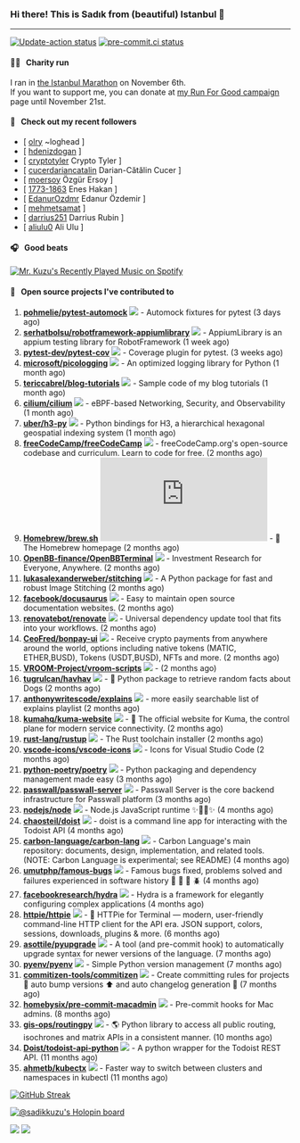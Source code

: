 ### Hi there! This is Sadık from (beautiful) Istanbul 👋

---

[![Update-action status](https://github.com/sadikkuzu/sadikkuzu/actions/workflows/sadikkuzu.yml/badge.svg)](https://github.com/sadikkuzu/sadikkuzu/actions/workflows/sadikkuzu.yml)
[![pre-commit.ci status](https://results.pre-commit.ci/badge/github/sadikkuzu/sadikkuzu/master.svg)](https://results.pre-commit.ci/latest/github/sadikkuzu/sadikkuzu/master)

#### 🏃‍♂️ &nbsp; Charity run
I ran in [the Istanbul Marathon](https://maraton.istanbul/?lang=en) on November 6th.<br/>
If you want to support me, you can donate at [my Run For Good campaign](https://ipk.adimadim.org/kampanya/CC87492) page until November 21st.

#### 🔭 &nbsp; Check out my recent followers

- [ [olry](https://github.com/olry) ~loghead ]
- [ [hdenizdogan](https://github.com/hdenizdogan)  ]
- [ [cryptotyler](https://github.com/cryptotyler) Crypto Tyler ]
- [ [cucerdariancatalin](https://github.com/cucerdariancatalin) Darian-Cătălin Cucer ]
- [ [moersoy](https://github.com/moersoy) Özgür Ersoy ]
- [ [1773-1863](https://github.com/1773-1863) Enes Hakan ]
- [ [EdanurOzdmr](https://github.com/EdanurOzdmr) Edanur Özdemir ]
- [ [mehmetsamat](https://github.com/mehmetsamat)  ]
- [ [darrius251](https://github.com/darrius251) Darrius Rubin ]
- [ [aliulu0](https://github.com/aliulu0) Ali Ulu ]

#### 🎧 &nbsp; Good beats

[![Mr. Kuzu's Recently Played Music on Spotify](https://spotify-recently-played-readme.vercel.app/api?user=5cfgfpgmik69ly41rspaiod2a&count=3&unique=1)](https://open.spotify.com/user/5cfgfpgmik69ly41rspaiod2a)

#### 🚀 &nbsp; Open source projects I've contributed to
1. [**pohmelie/pytest-automock**](https://github.com/pohmelie/pytest-automock/commits?author=sadikkuzu) [![](https://img.shields.io/github/stars/pohmelie/pytest-automock?style=social)](https://github.com/pohmelie/pytest-automock/stargazers) - Automock fixtures for pytest (3 days ago)
1. [**serhatbolsu/robotframework-appiumlibrary**](https://github.com/serhatbolsu/robotframework-appiumlibrary/commits?author=sadikkuzu) [![](https://img.shields.io/github/stars/serhatbolsu/robotframework-appiumlibrary?style=social)](https://github.com/serhatbolsu/robotframework-appiumlibrary/stargazers) - AppiumLibrary is an appium testing library for RobotFramework (1 week ago)
1. [**pytest-dev/pytest-cov**](https://github.com/pytest-dev/pytest-cov/commits?author=sadikkuzu) [![](https://img.shields.io/github/stars/pytest-dev/pytest-cov?style=social)](https://github.com/pytest-dev/pytest-cov/stargazers) - Coverage plugin for pytest. (3 weeks ago)
1. [**microsoft/picologging**](https://github.com/microsoft/picologging/commits?author=sadikkuzu) [![](https://img.shields.io/github/stars/microsoft/picologging?style=social)](https://github.com/microsoft/picologging/stargazers) - An optimized logging library for Python (1 month ago)
1. [**tericcabrel/blog-tutorials**](https://github.com/tericcabrel/blog-tutorials/commits?author=sadikkuzu) [![](https://img.shields.io/github/stars/tericcabrel/blog-tutorials?style=social)](https://github.com/tericcabrel/blog-tutorials/stargazers) - Sample code of my blog tutorials (1 month ago)
1. [**cilium/cilium**](https://github.com/cilium/cilium/commits?author=sadikkuzu) [![](https://img.shields.io/github/stars/cilium/cilium?style=social)](https://github.com/cilium/cilium/stargazers) - eBPF-based Networking, Security, and Observability (1 month ago)
1. [**uber/h3-py**](https://github.com/uber/h3-py/commits?author=sadikkuzu) [![](https://img.shields.io/github/stars/uber/h3-py?style=social)](https://github.com/uber/h3-py/stargazers) - Python bindings for H3, a hierarchical hexagonal geospatial indexing system (1 month ago)
1. [**freeCodeCamp/freeCodeCamp**](https://github.com/freeCodeCamp/freeCodeCamp/commits?author=sadikkuzu) [![](https://img.shields.io/github/stars/freeCodeCamp/freeCodeCamp?style=social)](https://github.com/freeCodeCamp/freeCodeCamp/stargazers) - freeCodeCamp.org&#39;s open-source codebase and curriculum. Learn to code for free. (2 months ago)
1. [**Homebrew/brew.sh**](https://github.com/Homebrew/brew.sh/commits?author=sadikkuzu) [![](https://img.shields.io/github/stars/Homebrew/brew.sh?style=social)](https://github.com/Homebrew/brew.sh/stargazers) - 🔖 The Homebrew homepage (2 months ago)
1. [**OpenBB-finance/OpenBBTerminal**](https://github.com/OpenBB-finance/OpenBBTerminal/commits?author=sadikkuzu) [![](https://img.shields.io/github/stars/OpenBB-finance/OpenBBTerminal?style=social)](https://github.com/OpenBB-finance/OpenBBTerminal/stargazers) - Investment Research for Everyone, Anywhere. (2 months ago)
1. [**lukasalexanderweber/stitching**](https://github.com/lukasalexanderweber/stitching/commits?author=sadikkuzu) [![](https://img.shields.io/github/stars/lukasalexanderweber/stitching?style=social)](https://github.com/lukasalexanderweber/stitching/stargazers) - A Python package for fast and robust Image Stitching (2 months ago)
1. [**facebook/docusaurus**](https://github.com/facebook/docusaurus/commits?author=sadikkuzu) [![](https://img.shields.io/github/stars/facebook/docusaurus?style=social)](https://github.com/facebook/docusaurus/stargazers) - Easy to maintain open source documentation websites. (2 months ago)
1. [**renovatebot/renovate**](https://github.com/renovatebot/renovate/commits?author=sadikkuzu) [![](https://img.shields.io/github/stars/renovatebot/renovate?style=social)](https://github.com/renovatebot/renovate/stargazers) - Universal dependency update tool that fits into your workflows. (2 months ago)
1. [**CeoFred/bonpay-ui**](https://github.com/CeoFred/bonpay-ui/commits?author=sadikkuzu) [![](https://img.shields.io/github/stars/CeoFred/bonpay-ui?style=social)](https://github.com/CeoFred/bonpay-ui/stargazers) - Receive crypto payments from anywhere around the world, options including native tokens (MATIC, ETHER,BUSD), Tokens (USDT,BUSD), NFTs and more. (2 months ago)
1. [**VROOM-Project/vroom-scripts**](https://github.com/VROOM-Project/vroom-scripts/commits?author=sadikkuzu) [![](https://img.shields.io/github/stars/VROOM-Project/vroom-scripts?style=social)](https://github.com/VROOM-Project/vroom-scripts/stargazers) -  (2 months ago)
1. [**tugrulcan/havhav**](https://github.com/tugrulcan/havhav/commits?author=sadikkuzu) [![](https://img.shields.io/github/stars/tugrulcan/havhav?style=social)](https://github.com/tugrulcan/havhav/stargazers) - :bone: Python package to retrieve random facts about Dogs (2 months ago)
1. [**anthonywritescode/explains**](https://github.com/anthonywritescode/explains/commits?author=sadikkuzu) [![](https://img.shields.io/github/stars/anthonywritescode/explains?style=social)](https://github.com/anthonywritescode/explains/stargazers) - more easily searchable list of explains playlist (2 months ago)
1. [**kumahq/kuma-website**](https://github.com/kumahq/kuma-website/commits?author=sadikkuzu) [![](https://img.shields.io/github/stars/kumahq/kuma-website?style=social)](https://github.com/kumahq/kuma-website/stargazers) - 🐻 The official website for Kuma, the control plane for modern service connectivity. (2 months ago)
1. [**rust-lang/rustup**](https://github.com/rust-lang/rustup/commits?author=sadikkuzu) [![](https://img.shields.io/github/stars/rust-lang/rustup?style=social)](https://github.com/rust-lang/rustup/stargazers) - The Rust toolchain installer (2 months ago)
1. [**vscode-icons/vscode-icons**](https://github.com/vscode-icons/vscode-icons/commits?author=sadikkuzu) [![](https://img.shields.io/github/stars/vscode-icons/vscode-icons?style=social)](https://github.com/vscode-icons/vscode-icons/stargazers) - Icons for Visual Studio Code (2 months ago)
1. [**python-poetry/poetry**](https://github.com/python-poetry/poetry/commits?author=sadikkuzu) [![](https://img.shields.io/github/stars/python-poetry/poetry?style=social)](https://github.com/python-poetry/poetry/stargazers) - Python packaging and dependency management made easy (3 months ago)
1. [**passwall/passwall-server**](https://github.com/passwall/passwall-server/commits?author=sadikkuzu) [![](https://img.shields.io/github/stars/passwall/passwall-server?style=social)](https://github.com/passwall/passwall-server/stargazers) - Passwall Server is the core backend infrastructure for Passwall platform (3 months ago)
1. [**nodejs/node**](https://github.com/nodejs/node/commits?author=sadikkuzu) [![](https://img.shields.io/github/stars/nodejs/node?style=social)](https://github.com/nodejs/node/stargazers) - Node.js JavaScript runtime :sparkles::turtle::rocket::sparkles: (4 months ago)
1. [**chaosteil/doist**](https://github.com/chaosteil/doist/commits?author=sadikkuzu) [![](https://img.shields.io/github/stars/chaosteil/doist?style=social)](https://github.com/chaosteil/doist/stargazers) - doist is a command line app for interacting with the Todoist API (4 months ago)
1. [**carbon-language/carbon-lang**](https://github.com/carbon-language/carbon-lang/commits?author=sadikkuzu) [![](https://img.shields.io/github/stars/carbon-language/carbon-lang?style=social)](https://github.com/carbon-language/carbon-lang/stargazers) - Carbon Language&#39;s main repository: documents, design, implementation, and related tools. (NOTE: Carbon Language is experimental; see README) (4 months ago)
1. [**umutphp/famous-bugs**](https://github.com/umutphp/famous-bugs/commits?author=sadikkuzu) [![](https://img.shields.io/github/stars/umutphp/famous-bugs?style=social)](https://github.com/umutphp/famous-bugs/stargazers) - Famous bugs fixed, problems solved and failures experienced  in software history :bug: :bee: :ant: :beetle: (4 months ago)
1. [**facebookresearch/hydra**](https://github.com/facebookresearch/hydra/commits?author=sadikkuzu) [![](https://img.shields.io/github/stars/facebookresearch/hydra?style=social)](https://github.com/facebookresearch/hydra/stargazers) - Hydra is a framework for elegantly configuring complex applications (4 months ago)
1. [**httpie/httpie**](https://github.com/httpie/httpie/commits?author=sadikkuzu) [![](https://img.shields.io/github/stars/httpie/httpie?style=social)](https://github.com/httpie/httpie/stargazers) - 🥧 HTTPie for Terminal — modern, user-friendly command-line HTTP client for the API era. JSON support, colors, sessions, downloads, plugins &amp; more. (6 months ago)
1. [**asottile/pyupgrade**](https://github.com/asottile/pyupgrade/commits?author=sadikkuzu) [![](https://img.shields.io/github/stars/asottile/pyupgrade?style=social)](https://github.com/asottile/pyupgrade/stargazers) - A tool (and pre-commit hook) to automatically upgrade syntax for newer versions of the language. (7 months ago)
1. [**pyenv/pyenv**](https://github.com/pyenv/pyenv/commits?author=sadikkuzu) [![](https://img.shields.io/github/stars/pyenv/pyenv?style=social)](https://github.com/pyenv/pyenv/stargazers) - Simple Python version management (7 months ago)
1. [**commitizen-tools/commitizen**](https://github.com/commitizen-tools/commitizen/commits?author=sadikkuzu) [![](https://img.shields.io/github/stars/commitizen-tools/commitizen?style=social)](https://github.com/commitizen-tools/commitizen/stargazers) - Create committing rules for projects :rocket: auto bump versions :arrow_up: and auto changelog generation :open_file_folder:  (7 months ago)
1. [**homebysix/pre-commit-macadmin**](https://github.com/homebysix/pre-commit-macadmin/commits?author=sadikkuzu) [![](https://img.shields.io/github/stars/homebysix/pre-commit-macadmin?style=social)](https://github.com/homebysix/pre-commit-macadmin/stargazers) - Pre-commit hooks for Mac admins. (8 months ago)
1. [**gis-ops/routingpy**](https://github.com/gis-ops/routingpy/commits?author=sadikkuzu) [![](https://img.shields.io/github/stars/gis-ops/routingpy?style=social)](https://github.com/gis-ops/routingpy/stargazers) - 🌎 Python library to access all public routing, isochrones and matrix APIs in a consistent manner. (10 months ago)
1. [**Doist/todoist-api-python**](https://github.com/Doist/todoist-api-python/commits?author=sadikkuzu) [![](https://img.shields.io/github/stars/Doist/todoist-api-python?style=social)](https://github.com/Doist/todoist-api-python/stargazers) - A python wrapper for the Todoist REST API. (11 months ago)
1. [**ahmetb/kubectx**](https://github.com/ahmetb/kubectx/commits?author=sadikkuzu) [![](https://img.shields.io/github/stars/ahmetb/kubectx?style=social)](https://github.com/ahmetb/kubectx/stargazers) - Faster way to switch between clusters and namespaces in kubectl (11 months ago)


[![GitHub Streak](https://streak-stats.demolab.com?user=sadikkuzu&theme=github-dark&hide_border=true&date_format=M%20j%5B%2C%20Y%5D)](https://git.io/streak-stats)

[![@sadikkuzu's Holopin board](https://holopin.io/api/user/board?user=sadikkuzu)](https://holopin.io/@sadikkuzu)

[![](https://img.shields.io/stackexchange/stackoverflow/r/7030591?style=plastic)](https://stackoverflow.com/users/7030591/sadik-kuzu)
[![](https://img.shields.io/twitter/follow/sadikkuzu_mba?style=social)](https://twitter.com/sadikkuzu_mba)
